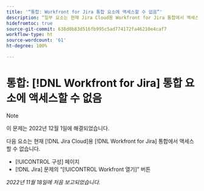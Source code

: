 ```yaml
---
title: '“통합: Workfront for Jira 통합 요소에 액세스할 수 없음”'
description: “일부 요소는 현재 Jira Cloud용 Workfront for Jira 통합에서 액세스할 수 없습니다.”
hidefromtoc: true
source-git-commit: 638d0b83d516fb995c5ad774172fa46210e4caf7
workflow-type: ht
source-wordcount: '61'
ht-degree: 100%

---
```



# 통합: [!DNL Workfront for Jira] 통합 요소에 액세스할 수 없음

>[!NOTE]
>
>이 문제는 2022년 12월 1일에 해결되었습니다.

다음 요소는 현재 [!DNL Jira Cloud]용 [!DNL Workfront for Jira] 통합에서 액세스할 수 없습니다.

* [!UICONTROL 구성] 페이지
* [!DNL Jira] 문제의 “[!UICONTROL Workfront 열기]” 버튼

_2022년 11월 18일에 처음 보고되었습니다._

